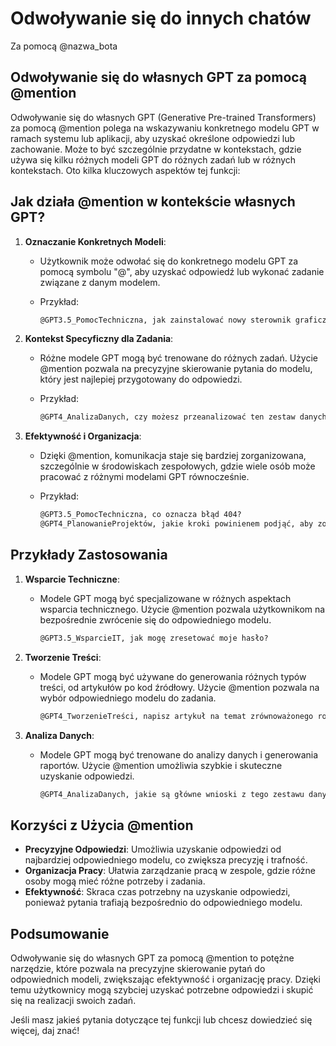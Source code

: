 # Odwoływanie się do innych chatów

Za pomocą @nazwa_bota

## Odwoływanie się do własnych GPT za pomocą @mention

Odwoływanie się do własnych GPT (Generative Pre-trained Transformers) za pomocą @mention polega na wskazywaniu konkretnego modelu GPT w ramach systemu lub aplikacji, aby uzyskać określone odpowiedzi lub zachowanie. Może to być szczególnie przydatne w kontekstach, gdzie używa się kilku różnych modeli GPT do różnych zadań lub w różnych kontekstach. Oto kilka kluczowych aspektów tej funkcji:

## Jak działa @mention w kontekście własnych GPT?

1. **Oznaczanie Konkretnych Modeli**:
   - Użytkownik może odwołać się do konkretnego modelu GPT za pomocą symbolu "@", aby uzyskać odpowiedź lub wykonać zadanie związane z danym modelem.
   - Przykład:

     ```markdown
     @GPT3.5_PomocTechniczna, jak zainstalować nowy sterownik graficzny?
     ```

2. **Kontekst Specyficzny dla Zadania**:
   - Różne modele GPT mogą być trenowane do różnych zadań. Użycie @mention pozwala na precyzyjne skierowanie pytania do modelu, który jest najlepiej przygotowany do odpowiedzi.
   - Przykład:

     ```markdown
     @GPT4_AnalizaDanych, czy możesz przeanalizować ten zestaw danych i wygenerować raport?
     ```

3. **Efektywność i Organizacja**:
   - Dzięki @mention, komunikacja staje się bardziej zorganizowana, szczególnie w środowiskach zespołowych, gdzie wiele osób może pracować z różnymi modelami GPT równocześnie.
   - Przykład:

     ```markdown
     @GPT3.5_PomocTechniczna, co oznacza błąd 404?
     @GPT4_PlanowanieProjektów, jakie kroki powinienem podjąć, aby zoptymalizować harmonogram projektu?
     ```

## Przykłady Zastosowania

1. **Wsparcie Techniczne**:
   - Modele GPT mogą być specjalizowane w różnych aspektach wsparcia technicznego. Użycie @mention pozwala użytkownikom na bezpośrednie zwrócenie się do odpowiedniego modelu.

     ```markdown
     @GPT3.5_WsparcieIT, jak mogę zresetować moje hasło?
     ```

2. **Tworzenie Treści**:
   - Modele GPT mogą być używane do generowania różnych typów treści, od artykułów po kod źródłowy. Użycie @mention pozwala na wybór odpowiedniego modelu do zadania.

     ```markdown
     @GPT4_TworzenieTreści, napisz artykuł na temat zrównoważonego rozwoju.
     ```

3. **Analiza Danych**:
   - Modele GPT mogą być trenowane do analizy danych i generowania raportów. Użycie @mention umożliwia szybkie i skuteczne uzyskanie odpowiedzi.

     ```markdown
     @GPT4_AnalizaDanych, jakie są główne wnioski z tego zestawu danych?
     ```

## Korzyści z Użycia @mention

- **Precyzyjne Odpowiedzi**: Umożliwia uzyskanie odpowiedzi od najbardziej odpowiedniego modelu, co zwiększa precyzję i trafność.
- **Organizacja Pracy**: Ułatwia zarządzanie pracą w zespole, gdzie różne osoby mogą mieć różne potrzeby i zadania.
- **Efektywność**: Skraca czas potrzebny na uzyskanie odpowiedzi, ponieważ pytania trafiają bezpośrednio do odpowiedniego modelu.

## Podsumowanie

Odwoływanie się do własnych GPT za pomocą @mention to potężne narzędzie, które pozwala na precyzyjne skierowanie pytań do odpowiednich modeli, zwiększając efektywność i organizację pracy. Dzięki temu użytkownicy mogą szybciej uzyskać potrzebne odpowiedzi i skupić się na realizacji swoich zadań.

Jeśli masz jakieś pytania dotyczące tej funkcji lub chcesz dowiedzieć się więcej, daj znać!
